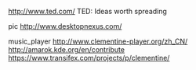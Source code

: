 http://www.ted.com/  TED: Ideas worth spreading

pic http://www.desktopnexus.com/

music_player
http://www.clementine-player.org/zh_CN/
http://amarok.kde.org/en/contribute
https://www.transifex.com/projects/p/clementine/
